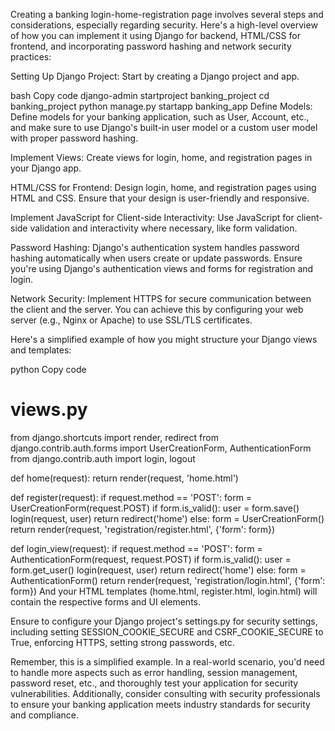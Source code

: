 
Creating a banking login-home-registration page involves several steps and considerations, especially regarding security. Here's a high-level overview of how you can implement it using Django for backend, HTML/CSS for frontend, and incorporating password hashing and network security practices:

Setting Up Django Project:
Start by creating a Django project and app.

bash
Copy code
django-admin startproject banking_project
cd banking_project
python manage.py startapp banking_app
Define Models:
Define models for your banking application, such as User, Account, etc., and make sure to use Django's built-in user model or a custom user model with proper password hashing.

Implement Views:
Create views for login, home, and registration pages in your Django app.

HTML/CSS for Frontend:
Design login, home, and registration pages using HTML and CSS. Ensure that your design is user-friendly and responsive.

Implement JavaScript for Client-side Interactivity:
Use JavaScript for client-side validation and interactivity where necessary, like form validation.

Password Hashing:
Django's authentication system handles password hashing automatically when users create or update passwords. Ensure you're using Django's authentication views and forms for registration and login.

Network Security:
Implement HTTPS for secure communication between the client and the server. You can achieve this by configuring your web server (e.g., Nginx or Apache) to use SSL/TLS certificates.

Here's a simplified example of how you might structure your Django views and templates:

python
Copy code
# views.py

from django.shortcuts import render, redirect
from django.contrib.auth.forms import UserCreationForm, AuthenticationForm
from django.contrib.auth import login, logout

def home(request):
    return render(request, 'home.html')

def register(request):
    if request.method == 'POST':
        form = UserCreationForm(request.POST)
        if form.is_valid():
            user = form.save()
            login(request, user)
            return redirect('home')
    else:
        form = UserCreationForm()
    return render(request, 'registration/register.html', {'form': form})

def login_view(request):
    if request.method == 'POST':
        form = AuthenticationForm(request, request.POST)
        if form.is_valid():
            user = form.get_user()
            login(request, user)
            return redirect('home')
    else:
        form = AuthenticationForm()
    return render(request, 'registration/login.html', {'form': form})
And your HTML templates (home.html, register.html, login.html) will contain the respective forms and UI elements.

Ensure to configure your Django project's settings.py for security settings, including setting SESSION_COOKIE_SECURE and CSRF_COOKIE_SECURE to True, enforcing HTTPS, setting strong passwords, etc.

Remember, this is a simplified example. In a real-world scenario, you'd need to handle more aspects such as error handling, session management, password reset, etc., and thoroughly test your application for security vulnerabilities. Additionally, consider consulting with security professionals to ensure your banking application meets industry standards for security and compliance.


